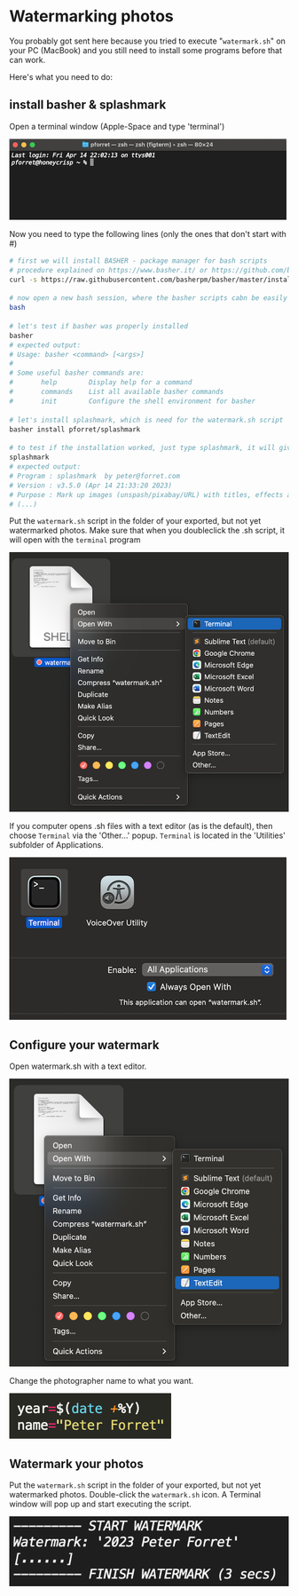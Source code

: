 # Watermarking photos

You probably got sent here because you tried to execute "`watermark.sh`" on your PC (MacBook) and you still need to install some programs before that can work.

Here's what you need to do:

## install basher & splashmark
Open a terminal window (Apple-Space and type 'terminal')

![](assets/terminal.png)

Now you need to type the following lines (only the ones that don't start with #)

```bash
# first we will install BASHER - package manager for bash scripts
# procedure explained on https://www.basher.it/ or https://github.com/basherpm/basher/blob/master/README.md
curl -s https://raw.githubusercontent.com/basherpm/basher/master/install.sh | bash

# now open a new bash session, where the basher scripts cabn be easily found
bash

# let's test if basher was properly installed
basher
# expected output:
# Usage: basher <command> [<args>]
#    
# Some useful basher commands are:
#       help        Display help for a command
#       commands    List all available basher commands
#       init        Configure the shell environment for basher

# let's install splashmark, which is need for the watermark.sh script
basher install pforret/splashmark

# to test if the installation worked, just type splashmark, it will give some usage info
splashmark
# expected output:
# Program : splashmark  by peter@forret.com
# Version : v3.5.0 (Apr 14 21:33:20 2023)
# Purpose : Mark up images (unspash/pixabay/URL) with titles, effects and resize
# (...)
```
Put the `watermark.sh` script in the folder of your exported, but not yet watermarked photos.
Make sure that when you doubleclick the .sh script, it will open with the `terminal` program

![](assets/openwith.png)

If you computer opens .sh files with a text editor (as is the default), then choose `Terminal` via the 'Other...' popup. `Terminal` is located in the 'Utilities' subfolder of Applications.

![](assets/openwith2.png)

## Configure your watermark
Open watermark.sh with a text editor.

![](assets/texteditor.png)

Change the photographer name to what you want.

![](assets/name.png)

## Watermark your photos

Put the `watermark.sh` script in the folder of your exported, but not yet watermarked photos.
Double-click the `watermark.sh` icon. A Terminal window will pop up and start executing the script.

![](assets/script_output.png)
